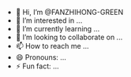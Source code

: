 - 👋 Hi, I’m @FANZHIHONG-GREEN
- 👀 I’m interested in ...
- 🌱 I’m currently learning ...
- 💞️ I’m looking to collaborate on ...
- 📫 How to reach me ...
- 😄 Pronouns: ...
- ⚡ Fun fact: ...

<!---
FANZHIHONG-GREEN/FANZHIHONG-GREEN is a ✨ special ✨ repository because its `README.md` (this file) appears on your GitHub profile.
You can click the Preview link to take a look at your changes.
--->
